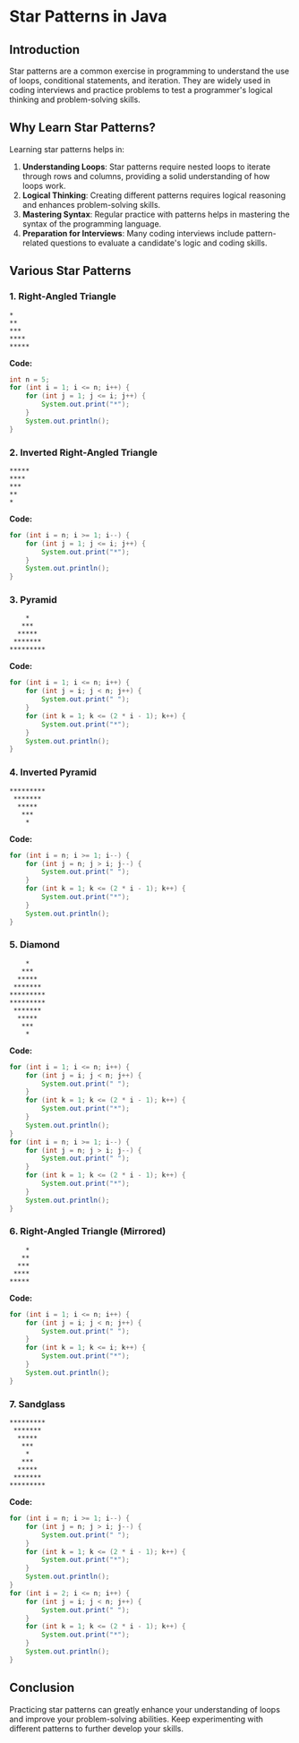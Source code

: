 # Star Patterns in Java

## Introduction

Star patterns are a common exercise in programming to understand the use of loops, conditional statements, and iteration. They are widely used in coding interviews and practice problems to test a programmer's logical thinking and problem-solving skills.

## Why Learn Star Patterns?

Learning star patterns helps in:
1. **Understanding Loops**: Star patterns require nested loops to iterate through rows and columns, providing a solid understanding of how loops work.
2. **Logical Thinking**: Creating different patterns requires logical reasoning and enhances problem-solving skills.
3. **Mastering Syntax**: Regular practice with patterns helps in mastering the syntax of the programming language.
4. **Preparation for Interviews**: Many coding interviews include pattern-related questions to evaluate a candidate's logic and coding skills.

## Various Star Patterns

### 1. Right-Angled Triangle

```
*
**
***
****
*****
```

**Code:**

```java
int n = 5;
for (int i = 1; i <= n; i++) {
    for (int j = 1; j <= i; j++) {
        System.out.print("*");
    }
    System.out.println();
}
```

### 2. Inverted Right-Angled Triangle

```
*****
****
***
**
*
```

**Code:**

```java
for (int i = n; i >= 1; i--) {
    for (int j = 1; j <= i; j++) {
        System.out.print("*");
    }
    System.out.println();
}
```

### 3. Pyramid

```
    *
   ***
  *****
 *******
*********
```

**Code:**

```java
for (int i = 1; i <= n; i++) {
    for (int j = i; j < n; j++) {
        System.out.print(" ");
    }
    for (int k = 1; k <= (2 * i - 1); k++) {
        System.out.print("*");
    }
    System.out.println();
}
```

### 4. Inverted Pyramid

```
*********
 *******
  *****
   ***
    *
```

**Code:**

```java
for (int i = n; i >= 1; i--) {
    for (int j = n; j > i; j--) {
        System.out.print(" ");
    }
    for (int k = 1; k <= (2 * i - 1); k++) {
        System.out.print("*");
    }
    System.out.println();
}
```

### 5. Diamond

```
    *
   ***
  *****
 *******
*********
*********
 *******
  *****
   ***
    *
```

**Code:**

```java
for (int i = 1; i <= n; i++) {
    for (int j = i; j < n; j++) {
        System.out.print(" ");
    }
    for (int k = 1; k <= (2 * i - 1); k++) {
        System.out.print("*");
    }
    System.out.println();
}
for (int i = n; i >= 1; i--) {
    for (int j = n; j > i; j--) {
        System.out.print(" ");
    }
    for (int k = 1; k <= (2 * i - 1); k++) {
        System.out.print("*");
    }
    System.out.println();
}
```

### 6. Right-Angled Triangle (Mirrored)

```
    *
   **
  ***
 ****
*****
```

**Code:**

```java
for (int i = 1; i <= n; i++) {
    for (int j = i; j < n; j++) {
        System.out.print(" ");
    }
    for (int k = 1; k <= i; k++) {
        System.out.print("*");
    }
    System.out.println();
}
```

### 7. Sandglass

```
*********
 *******
  *****
   ***
    *
   ***
  *****
 *******
*********
```

**Code:**

```java
for (int i = n; i >= 1; i--) {
    for (int j = n; j > i; j--) {
        System.out.print(" ");
    }
    for (int k = 1; k <= (2 * i - 1); k++) {
        System.out.print("*");
    }
    System.out.println();
}
for (int i = 2; i <= n; i++) {
    for (int j = i; j < n; j++) {
        System.out.print(" ");
    }
    for (int k = 1; k <= (2 * i - 1); k++) {
        System.out.print("*");
    }
    System.out.println();
}
```

## Conclusion

Practicing star patterns can greatly enhance your understanding of loops and improve your problem-solving abilities. Keep experimenting with different patterns to further develop your skills.
```

